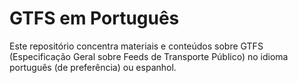 # GTFS em Português

Este repositório concentra materiais e conteúdos sobre GTFS (Especificação Geral sobre Feeds de Transporte Público) no idioma português (de preferência) ou espanhol.

